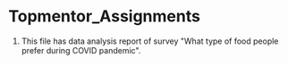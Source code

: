 # Topmentor_Assignments
1. This file has data analysis report of survey "What type of food people prefer during COVID pandemic".
